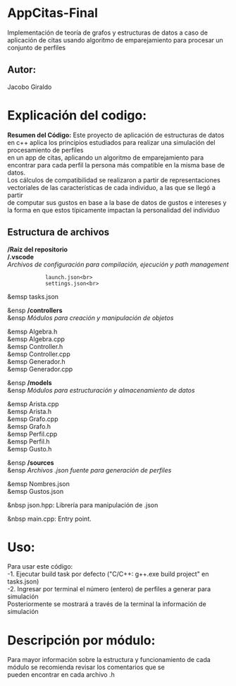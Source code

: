 # AppCitas-Final
 Implementación de teoría de grafos y estructuras de datos a caso de aplicación de citas usando algoritmo de emparejamiento para procesar un conjunto de perfiles

## Autor:
Jacobo Giraldo<br>

# Explicación del codigo:
**Resumen del Código:**
 Este proyecto de aplicación de estructuras de datos en c++ aplica los principios estudiados para realizar una simulación del procesamiento de perfiles<br>
en un app de citas, aplicando un algoritmo de emparejamiento para encontrar para cada perfil la persona más compatible en la misma base de datos.<br>
Los cálculos de compatibilidad se realizaron a partir de representaciones vectoriales de las características de cada individuo, a las que se llegó a partir<br>
de computar sus gustos en base a la base de datos de gustos e intereses y la forma en que estos típicamente impactan la personalidad del individuo<br>

## Estructura de archivos

**/Raíz del repositorio**<br>
  **/.vscode**<br>
  *Archivos de configuración para compilación, ejecución y path management*

				launch.json<br>
				settings.json<br>
&emsp    tasks.json<br>

&ensp  **/controllers**<br>
&ensp    *Módulos para creación y manipulación de objetos*

&emsp    Algebra.h<br>
&emsp    Algebra.cpp<br>
&emsp    Controller.h<br>
&emsp    Controller.cpp<br>
&emsp    Generador.h<br>
&emsp    Generador.cpp<br>

&ensp  **/models**<br>
&ensp    *Módulos para estructuración y almacenamiento de datos*

&emsp    Arista.cpp<br>
&emsp    Arista.h<br>
&emsp    Grafo.cpp<br>
&emsp    Grafo.h<br>
&emsp    Perfil.cpp<br>
&emsp    Perfil.h<br>
&emsp    Gusto.h<br>

&ensp  **/sources**<br>
&ensp    *Archivos .json fuente para generación de perfiles*

&emsp       Nombres.json<br>
&emsp       Gustos.json<br>

&nbsp  json.hpp: Librería para manipulación de .json<br>

&nbsp  main.cpp: Entry point.<br>

# Uso:
Para usar este código: <br>
-1. Ejecutar build task por defecto ("C/C++: g++.exe build project" en tasks.json)<br>
-2. Ingresar por terminal el número (entero) de perfiles a generar para simulación<br>
Posteriormente se mostrará a través de la terminal la información de simulación <br>

# Descripción por módulo:
Para mayor información sobre la estructura y funcionamiento de cada módulo se recomienda revisar los comentarios que se<br>
pueden encontrar en cada archivo .h<br>
